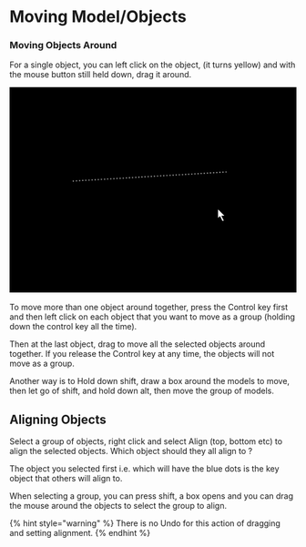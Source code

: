 # Moving Model/Objects

### Moving Objects Around

For a single object, you can left click on the object, (it turns yellow) and with the mouse button still held down, drag it around.

![](../../.gitbook/assets/model.gif)

To move more than one object around together, press the Control key first and then left click on each object that you want to move as a group (holding down the control key all the time).

Then at the last object, drag to move all the selected objects around together. If you release the Control key  at any time, the objects will not move as a group.

Another way is to Hold down shift, draw a box around the models to move, then let go of shift, and hold down alt, then move the group of models.

## Aligning Objects

Select a group of objects, right click and select Align (top, bottom etc) to align the selected objects. Which object should they all align to ?

The object you selected first i.e. which will have the blue dots is the key object that others will align to.

When selecting a group, you can press shift, a box opens and you can drag the mouse around the objects to select the group to align.

{% hint style="warning" %}
There is no Undo for this action of dragging and setting alignment.
{% endhint %}
